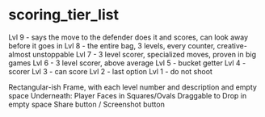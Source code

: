 # scoring_tier_list

Lvl 9 - says the move to the defender does it and scores, can look away before it goes in 
Lvl 8 - the entire bag, 3 levels, every counter, creative- almost unstoppable
Lvl 7 - 3 level scorer, specialized moves, proven in big games
Lvl 6 - 3 level scorer, above average
Lvl 5 - bucket getter
Lvl 4 - scorer
Lvl 3 - can score
Lvl 2 - last option
Lvl 1 - do not shoot

Rectangular-ish Frame, with each level number and description and empty space
Underneath: Player Faces in Squares/Ovals Draggable to Drop in empty space
Share button / Screenshot button
